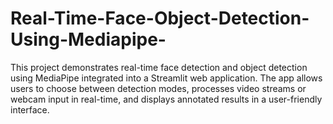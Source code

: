 # Real-Time-Face-Object-Detection-Using-Mediapipe-
This project demonstrates real-time face detection and object detection using MediaPipe integrated into a Streamlit web application. The app allows users to choose between detection modes, processes video streams or webcam input in real-time, and displays annotated results in a user-friendly interface.
